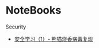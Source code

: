 # NoteBooks

Security
- [安全学习（1）- 熊猫烧香病毒复现](https://github.com/yixin22/NoteBooks/blob/master/Security/%E5%AE%89%E5%85%A8%E5%AD%A6%E4%B9%A0%EF%BC%881%EF%BC%89-%20%E7%86%8A%E7%8C%AB%E7%83%A7%E9%A6%99%E7%97%85%E6%AF%92%E5%A4%8D%E7%8E%B0.md)
